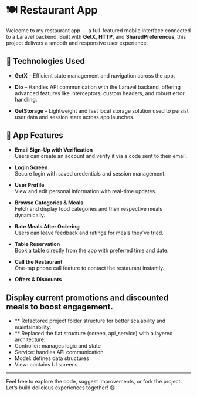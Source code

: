 # 🍽️ Restaurant App

Welcome to my restaurant app — a full-featured mobile interface connected to a Laravel backend. Built with **GetX**, **HTTP**, and **SharedPreferences**, this project delivers a smooth and responsive user experience.

## 🔧 Technologies Used
- **GetX** – Efficient state management and navigation across the app.

- **Dio** – Handles API communication with the Laravel backend, offering advanced features like interceptors, custom headers, and robust error handling.

- **GetStorage** – Lightweight and fast local storage solution used to persist user data and session state across app launches.
  
## 📱 App Features

- **Email Sign-Up with Verification**  
  Users can create an account and verify it via a code sent to their email.

- **Login Screen**  
  Secure login with saved credentials and session management.

- **User Profile**  
  View and edit personal information with real-time updates.

- **Browse Categories & Meals**  
  Fetch and display food categories and their respective meals dynamically.

- **Rate Meals After Ordering**  
  Users can leave feedback and ratings for meals they’ve tried.

- **Table Reservation**  
  Book a table directly from the app with preferred time and date.

- **Call the Restaurant**  
  One-tap phone call feature to contact the restaurant instantly.

- **Offers & Discounts**  
 ## Display current promotions and discounted meals to boost engagement.
- ** Refactored project folder structure for better scalability and maintainability.
- ** Replaced the flat structure (screen, api_service) with a layered architecture:
- Controller: manages logic and state
- Service: handles API communication
- Model: defines data structures
- View: contains UI screens

---

Feel free to explore the code, suggest improvements, or fork the project.  
Let’s build delicious experiences together! 😋
